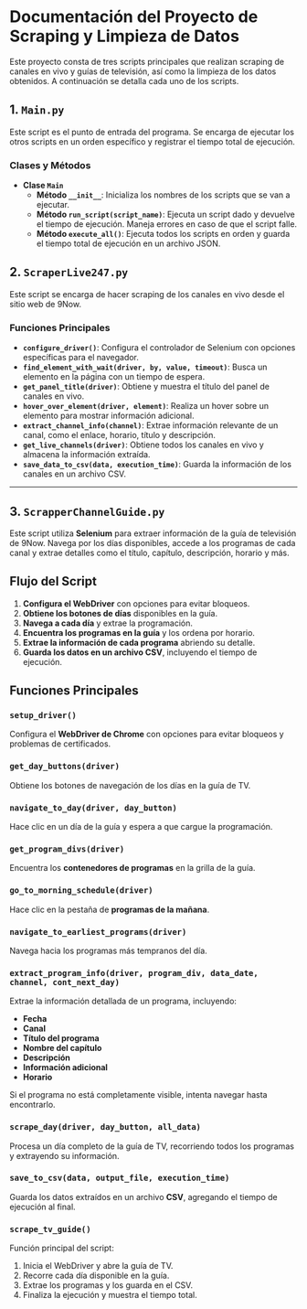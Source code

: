 # Documentación del Proyecto de Scraping y Limpieza de Datos  

Este proyecto consta de tres scripts principales que realizan scraping de canales en vivo y guías de televisión, así como la limpieza de los datos obtenidos. A continuación se detalla cada uno de los scripts.  

## 1. `Main.py`  

Este script es el punto de entrada del programa. Se encarga de ejecutar los otros scripts en un orden específico y registrar el tiempo total de ejecución.  

### Clases y Métodos  

- **Clase `Main`**  
  - **Método `__init__`**: Inicializa los nombres de los scripts que se van a ejecutar.  
  - **Método `run_script(script_name)`**: Ejecuta un script dado y devuelve el tiempo de ejecución. Maneja errores en caso de que el script falle.  
  - **Método `execute_all()`**: Ejecuta todos los scripts en orden y guarda el tiempo total de ejecución en un archivo JSON.  

## 2. `ScraperLive247.py`  

Este script se encarga de hacer scraping de los canales en vivo desde el sitio web de 9Now.  

### Funciones Principales  

- **`configure_driver()`**: Configura el controlador de Selenium con opciones específicas para el navegador.  
- **`find_element_with_wait(driver, by, value, timeout)`**: Busca un elemento en la página con un tiempo de espera.  
- **`get_panel_title(driver)`**: Obtiene y muestra el título del panel de canales en vivo.  
- **`hover_over_element(driver, element)`**: Realiza un hover sobre un elemento para mostrar información adicional.  
- **`extract_channel_info(channel)`**: Extrae información relevante de un canal, como el enlace, horario, título y descripción.  
- **`get_live_channels(driver)`**: Obtiene todos los canales en vivo y almacena la información extraída.  
- **`save_data_to_csv(data, execution_time)`**: Guarda la información de los canales en un archivo CSV.  


---  

## 3. `ScrapperChannelGuide.py`  


Este script utiliza **Selenium** para extraer información de la guía de televisión de 9Now. Navega por los días disponibles, accede a los programas de cada canal y extrae detalles como el título, capítulo, descripción, horario y más.  

## Flujo del Script  
1. **Configura el WebDriver** con opciones para evitar bloqueos.  
2. **Obtiene los botones de días** disponibles en la guía.  
3. **Navega a cada día** y extrae la programación.  
4. **Encuentra los programas en la guía** y los ordena por horario.  
5. **Extrae la información de cada programa** abriendo su detalle.  
6. **Guarda los datos en un archivo CSV**, incluyendo el tiempo de ejecución.  

## Funciones Principales  

### `setup_driver()`  
Configura el **WebDriver de Chrome** con opciones para evitar bloqueos y problemas de certificados.  

### `get_day_buttons(driver)`  
Obtiene los botones de navegación de los días en la guía de TV.  

### `navigate_to_day(driver, day_button)`  
Hace clic en un día de la guía y espera a que cargue la programación.  

### `get_program_divs(driver)`  
Encuentra los **contenedores de programas** en la grilla de la guía.  

### `go_to_morning_schedule(driver)`  
Hace clic en la pestaña de **programas de la mañana**.  

### `navigate_to_earliest_programs(driver)`  
Navega hacia los programas más tempranos del día.  

### `extract_program_info(driver, program_div, data_date, channel, cont_next_day)`  
Extrae la información detallada de un programa, incluyendo:  
- **Fecha**  
- **Canal**  
- **Título del programa**  
- **Nombre del capítulo**  
- **Descripción**  
- **Información adicional**  
- **Horario**  

Si el programa no está completamente visible, intenta navegar hasta encontrarlo.  

### `scrape_day(driver, day_button, all_data)`  
Procesa un día completo de la guía de TV, recorriendo todos los programas y extrayendo su información.  

### `save_to_csv(data, output_file, execution_time)`  
Guarda los datos extraídos en un archivo **CSV**, agregando el tiempo de ejecución al final.  

### `scrape_tv_guide()`  
Función principal del script:  
1. Inicia el WebDriver y abre la guía de TV.  
2. Recorre cada día disponible en la guía.  
3. Extrae los programas y los guarda en el CSV.  
4. Finaliza la ejecución y muestra el tiempo total.  
